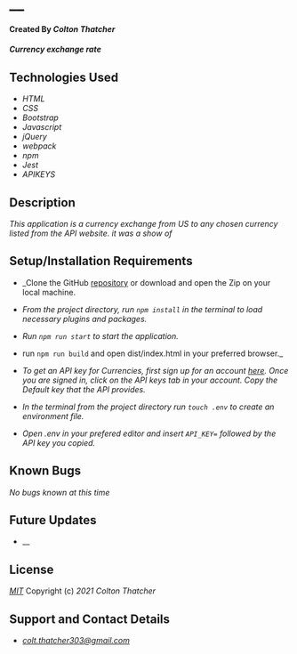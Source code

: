 # __

#### Created By _**Colton Thatcher**_

#### _Currency exchange rate_

## Technologies Used

* _HTML_
* _CSS_
* _Bootstrap_
* _Javascript_
* _jQuery_
* _webpack_
* _npm_
* _Jest_
* _APIKEYS_


## Description

_This application is a currency exchange from US to any chosen currency listed from the API website. it was a show of_

## Setup/Installation Requirements

* _Clone the GitHub [repository]() or download and open the Zip on your local machine.
* _From the project directory, run `npm install` in the terminal to load necessary plugins and packages._
* _Run `npm run start` to start the application._
* run `npm run build` and open dist/index.html in your preferred browser._

* _To get an API key for Currencies, first sign up for an account [here](https://www.exchangerate-api.com/). Once you are signed in, click on the API keys tab in your account. Copy the Default key that the API provides._
* _In the terminal from the project directory run `touch .env` to create an environment file._
* _Open .env in your prefered editor and insert `API_KEY=` followed by the API key you copied._



## Known Bugs

_No bugs known at this time_

## Future Updates

* __

## License

_[MIT](https://opensource.org/licenses/MIT)_
Copyright (c) _2021_ _Colton Thatcher_

## Support and Contact Details
* _[colt.thatcher303@gmail.com](colt.thatcher303@gmail.com)_
